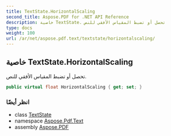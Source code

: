 ```yaml
---
title: TextState.HorizontalScaling
second_title: Aspose.PDF for .NET API Reference
description: خاصية TextState. تحصل أو تضبط المقياس الأفقي للنص
type: docs
weight: 100
url: /ar/net/aspose.pdf.text/textstate/horizontalscaling/
---
```

## خاصية TextState.HorizontalScaling

تحصل أو تضبط المقياس الأفقي للنص.

```csharp
public virtual float HorizontalScaling { get; set; }
```

### انظر أيضًا

* class [TextState](../)
* namespace [Aspose.Pdf.Text](../../../aspose.pdf.text/)
* assembly [Aspose.PDF](../../../)